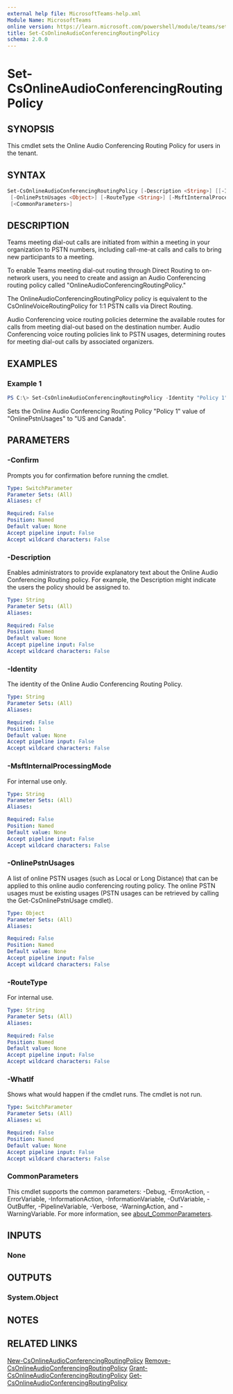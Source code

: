 ```yaml
---
external help file: MicrosoftTeams-help.xml
Module Name: MicrosoftTeams
online version: https://learn.microsoft.com/powershell/module/teams/set-csonlineaudioconferencingroutingpolicy
title: Set-CsOnlineAudioConferencingRoutingPolicy
schema: 2.0.0
---
```


# Set-CsOnlineAudioConferencingRoutingPolicy

## SYNOPSIS

This cmdlet sets the Online Audio Conferencing Routing Policy for users in the tenant.

## SYNTAX

```powershell
Set-CsOnlineAudioConferencingRoutingPolicy [-Description <String>] [[-Identity] <String>]
 [-OnlinePstnUsages <Object>] [-RouteType <String>] [-MsftInternalProcessingMode <String>] [-WhatIf] [-Confirm]
 [<CommonParameters>]
```

## DESCRIPTION

Teams meeting dial-out calls are initiated from within a meeting in your organization to PSTN numbers, including call-me-at calls and calls to bring new participants to a meeting.

To enable Teams meeting dial-out routing through Direct Routing to on-network users, you need to create and assign an Audio Conferencing routing policy called "OnlineAudioConferencingRoutingPolicy."

The OnlineAudioConferencingRoutingPolicy policy is equivalent to the CsOnlineVoiceRoutingPolicy for 1:1 PSTN calls via Direct Routing.

Audio Conferencing voice routing policies determine the available routes for calls from meeting dial-out based on the destination number. Audio Conferencing voice routing policies link to PSTN usages, determining routes for meeting dial-out calls by associated organizers.

## EXAMPLES

### Example 1

```powershell
PS C:\> Set-CsOnlineAudioConferencingRoutingPolicy -Identity "Policy 1" -OnlinePstnUsages "US and Canada"
```

Sets the Online Audio Conferencing Routing Policy "Policy 1" value of "OnlinePstnUsages" to "US and Canada".

## PARAMETERS

### -Confirm

Prompts you for confirmation before running the cmdlet.

```yaml
Type: SwitchParameter
Parameter Sets: (All)
Aliases: cf

Required: False
Position: Named
Default value: None
Accept pipeline input: False
Accept wildcard characters: False
```

### -Description

Enables administrators to provide explanatory text about the Online Audio Conferencing Routing policy. For example, the Description might indicate the users the policy should be assigned to.

```yaml
Type: String
Parameter Sets: (All)
Aliases:

Required: False
Position: Named
Default value: None
Accept pipeline input: False
Accept wildcard characters: False
```

### -Identity

The identity of the Online Audio Conferencing Routing Policy.

```yaml
Type: String
Parameter Sets: (All)
Aliases:

Required: False
Position: 1
Default value: None
Accept pipeline input: False
Accept wildcard characters: False
```

### -MsftInternalProcessingMode

For internal use only.

```yaml
Type: String
Parameter Sets: (All)
Aliases:

Required: False
Position: Named
Default value: None
Accept pipeline input: False
Accept wildcard characters: False
```

### -OnlinePstnUsages

A list of online PSTN usages (such as Local or Long Distance) that can be applied to this online audio conferencing routing policy. The online PSTN usages must be existing usages (PSTN usages can be retrieved by calling the Get-CsOnlinePstnUsage cmdlet).  

```yaml
Type: Object
Parameter Sets: (All)
Aliases:

Required: False
Position: Named
Default value: None
Accept pipeline input: False
Accept wildcard characters: False
```

### -RouteType

For internal use.

```yaml
Type: String
Parameter Sets: (All)
Aliases:

Required: False
Position: Named
Default value: None
Accept pipeline input: False
Accept wildcard characters: False
```

### -WhatIf

Shows what would happen if the cmdlet runs.
The cmdlet is not run.

```yaml
Type: SwitchParameter
Parameter Sets: (All)
Aliases: wi

Required: False
Position: Named
Default value: None
Accept pipeline input: False
Accept wildcard characters: False
```

### CommonParameters

This cmdlet supports the common parameters: -Debug, -ErrorAction, -ErrorVariable, -InformationAction, -InformationVariable, -OutVariable, -OutBuffer, -PipelineVariable, -Verbose, -WarningAction, and -WarningVariable. For more information, see [about_CommonParameters](http://go.microsoft.com/fwlink/?LinkID=113216).

## INPUTS

### None

## OUTPUTS

### System.Object

## NOTES

## RELATED LINKS

[New-CsOnlineAudioConferencingRoutingPolicy](New-CsOnlineAudioConferencingRoutingPolicy.md)
[Remove-CsOnlineAudioConferencingRoutingPolicy](Remove-CsOnlineAudioConferencingRoutingPolicy.md)
[Grant-CsOnlineAudioConferencingRoutingPolicy](Grant-CsOnlineAudioConferencingRoutingPolicy.md)
[Get-CsOnlineAudioConferencingRoutingPolicy](Get-CsOnlineAudioConferencingRoutingPolicy.md)
